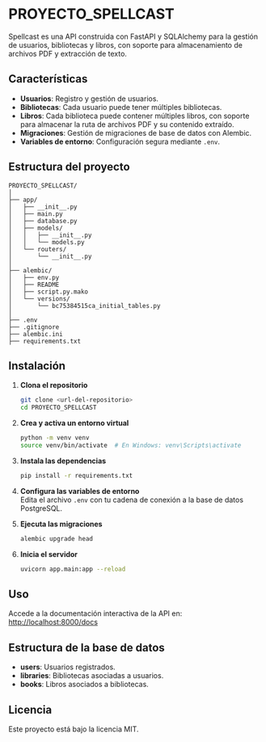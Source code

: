 # PROYECTO_SPELLCAST

Spellcast es una API construida con FastAPI y SQLAlchemy para la gestión de usuarios, bibliotecas y libros, con soporte para almacenamiento de archivos PDF y extracción de texto.

## Características

- **Usuarios**: Registro y gestión de usuarios.
- **Bibliotecas**: Cada usuario puede tener múltiples bibliotecas.
- **Libros**: Cada biblioteca puede contener múltiples libros, con soporte para almacenar la ruta de archivos PDF y su contenido extraído.
- **Migraciones**: Gestión de migraciones de base de datos con Alembic.
- **Variables de entorno**: Configuración segura mediante `.env`.

## Estructura del proyecto

```
PROYECTO_SPELLCAST/
│
├── app/
│   ├── __init__.py
│   ├── main.py
│   ├── database.py
│   ├── models/
│   │   ├── __init__.py
│   │   └── models.py
│   └── routers/
│       └── __init__.py
│
├── alembic/
│   ├── env.py
│   ├── README
│   ├── script.py.mako
│   └── versions/
│       └── bc75384515ca_initial_tables.py
│
├── .env
├── .gitignore
├── alembic.ini
├── requirements.txt
```

## Instalación

1. **Clona el repositorio**  
   ```sh
   git clone <url-del-repositorio>
   cd PROYECTO_SPELLCAST
   ```

2. **Crea y activa un entorno virtual**  
   ```sh
   python -m venv venv
   source venv/bin/activate  # En Windows: venv\Scripts\activate
   ```

3. **Instala las dependencias**  
   ```sh
   pip install -r requirements.txt
   ```

4. **Configura las variables de entorno**  
   Edita el archivo `.env` con tu cadena de conexión a la base de datos PostgreSQL.

5. **Ejecuta las migraciones**  
   ```sh
   alembic upgrade head
   ```

6. **Inicia el servidor**  
   ```sh
   uvicorn app.main:app --reload
   ```

## Uso

Accede a la documentación interactiva de la API en:  
[http://localhost:8000/docs](http://localhost:8000/docs)

## Estructura de la base de datos

- **users**: Usuarios registrados.
- **libraries**: Bibliotecas asociadas a usuarios.
- **books**: Libros asociados a bibliotecas.

## Licencia

Este proyecto está bajo la licencia MIT.